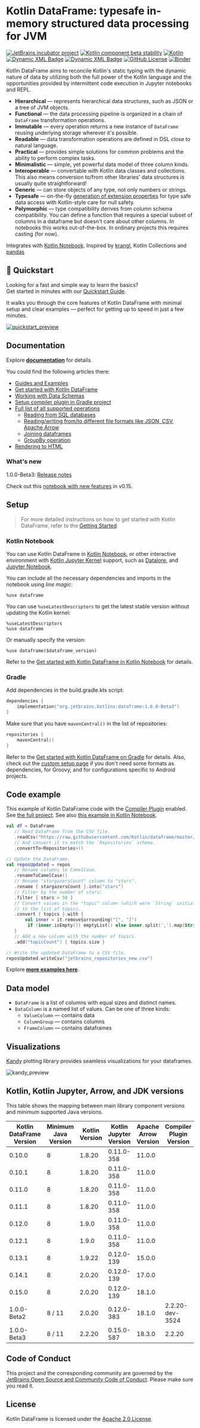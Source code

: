 # Kotlin DataFrame: typesafe in-memory structured data processing for JVM
[![JetBrains incubator project](https://jb.gg/badges/incubator.svg)](https://confluence.jetbrains.com/display/ALL/JetBrains+on+GitHub)
[![Kotlin component beta stability](https://img.shields.io/badge/project-beta-kotlin.svg?colorA=555555&colorB=DB3683&label=&logo=kotlin&logoColor=ffffff&logoWidth=10)](https://kotlinlang.org/docs/components-stability.html)
[![Kotlin](https://img.shields.io/badge/kotlin-2.0.20-blue.svg?logo=kotlin)](http://kotlinlang.org)
[![Dynamic XML Badge](https://img.shields.io/badge/dynamic/xml?url=https%3A%2F%2Frepo1.maven.org%2Fmaven2%2Forg%2Fjetbrains%2Fkotlinx%2Fdataframe%2Fmaven-metadata.xml&query=%2F%2Fversion%5Bnot%28contains%28text%28%29%2C%22dev%22%29%29%5D%5Blast%28%29%5D&label=Release%20version)](https://search.maven.org/artifact/org.jetbrains.kotlinx/dataframe)
[![Dynamic XML Badge](https://img.shields.io/badge/dynamic/xml?url=https%3A%2F%2Frepo1.maven.org%2Fmaven2%2Forg%2Fjetbrains%2Fkotlinx%2Fdataframe%2Fmaven-metadata.xml&query=%2F%2Fversion%5Bcontains%28text%28%29%2C%22dev%22%29%5D%5Blast%28%29%5D&label=Dev%20version&color=yellow
)](https://search.maven.org/artifact/org.jetbrains.kotlinx/dataframe)
[![GitHub License](https://img.shields.io/badge/license-Apache%20License%202.0-blue.svg?style=flat)](http://www.apache.org/licenses/LICENSE-2.0)
[![Binder](https://mybinder.org/badge_logo.svg)](https://mybinder.org/v2/gh/Kotlin/dataframe/HEAD)

Kotlin DataFrame aims to reconcile Kotlin's static typing with the dynamic nature of data by utilizing both the full power of the Kotlin language and the opportunities provided by intermittent code execution in Jupyter notebooks and REPL.   

* **Hierarchical** — represents hierarchical data structures, such as JSON or a tree of JVM objects.
* **Functional** — the data processing pipeline is organized in a chain of `DataFrame` transformation operations.
* **Immutable** — every operation returns a new instance of `DataFrame` reusing underlying storage wherever it's possible.
* **Readable** — data transformation operations are defined in DSL close to natural language.
* **Practical** — provides simple solutions for common problems and the ability to perform complex tasks.
* **Minimalistic** — simple, yet powerful data model of three column kinds.
* **Interoperable** — convertable with Kotlin data classes and collections. This also means conversion to/from other libraries' data structures is usually quite straightforward!
* **Generic** — can store objects of any type, not only numbers or strings.
* **Typesafe** — on-the-fly [generation of extension properties](https://kotlin.github.io/dataframe/extensionpropertiesapi.html) for type safe data access with Kotlin-style care for null safety.
* **Polymorphic** — type compatibility derives from column schema compatibility. You can define a function that requires a special subset of columns in a dataframe but doesn't care about other columns.
  In notebooks this works out-of-the-box. In ordinary projects this requires casting (for now).

Integrates with [Kotlin Notebook](https://kotlinlang.org/docs/kotlin-notebook-overview.html). 
Inspired by [krangl](https://github.com/holgerbrandl/krangl), Kotlin Collections and [pandas](https://pandas.pydata.org/)

## 🚀 Quickstart

Looking for a fast and simple way to learn the basics?  
Get started in minutes with our [Quickstart Guide](https://kotlin.github.io/dataframe/quickstart.html).

It walks you through the core features of Kotlin DataFrame with minimal setup and clear examples 
— perfect for getting up to speed in just a few minutes.

[![quickstart_preview](docs/StardustDocs/images/guides/quickstart_preview.png)](https://kotlin.github.io/dataframe/quickstart.html)

## Documentation

Explore [**documentation**](https://kotlin.github.io/dataframe) for details.

You could find the following articles there:

* [Guides and Examples](https://kotlin.github.io/dataframe/guides-and-examples.html)
* [Get started with Kotlin DataFrame](https://kotlin.github.io/dataframe/setup.html)
* [Working with Data Schemas](https://kotlin.github.io/dataframe/schemas.html)
* [Setup compiler plugin in Gradle project](https://kotlin.github.io/dataframe/compiler-plugin.html)
* [Full list of all supported operations](https://kotlin.github.io/dataframe/operations.html)
    * [Reading from SQL databases](https://kotlin.github.io/dataframe/readsqldatabases.html)
    * [Reading/writing from/to different file formats like JSON, CSV, Apache Arrow](https://kotlin.github.io/dataframe/read.html)
    * [Joining dataframes](https://kotlin.github.io/dataframe/join.html)
    * [GroupBy operation](https://kotlin.github.io/dataframe/groupby.html)
* [Rendering to HTML](https://kotlin.github.io/dataframe/tohtml.html#jupyter-notebooks)

### What's new

1.0.0-Beta3: [Release notes](https://github.com/Kotlin/dataframe/releases/tag/v1.0.0-Beta3)

Check out this [notebook with new features](examples/notebooks/feature_overviews/0.15/new_features.ipynb) in v0.15.

## Setup

> For more detailed instructions on how to get started with Kotlin DataFrame, refer to the
> [Getting Started](https://kotlin.github.io/dataframe/setup.html).

### Kotlin Notebook

You can use Kotlin DataFrame in [Kotlin Notebook](https://kotlinlang.org/docs/kotlin-notebook-overview.html),
or other interactive environment with [Kotlin Jupyter Kernel](https://github.com/Kotlin/kotlin-jupyter) support, 
such as [Datalore](https://datalore.jetbrains.com/),
and [Jupyter Notebook](https://jupyter.org/).

You can include all the necessary dependencies and imports in the notebook using *line magic*:

```
%use dataframe
```

You can use `%useLatestDescriptors`
to get the latest stable version without updating the Kotlin kernel:

```
%useLatestDescriptors
%use dataframe
```

Or manually specify the version:

```
%use dataframe($dataframe_version)
```

Refer to the 
[Get started with Kotlin DataFrame in Kotlin Notebook](https://kotlin.github.io/dataframe/gettingstartedkotlinnotebook.html)
for details.

### Gradle

Add dependencies in the build.gradle.kts script:

```kotlin
dependencies {
    implementation("org.jetbrains.kotlinx:dataframe:1.0.0-Beta3")
}
```

Make sure that you have `mavenCentral()` in the list of repositories:

```kotlin
repositories {
    mavenCentral()
}
```

Refer to the
[Get started with Kotlin DataFrame on Gradle](https://kotlin.github.io/dataframe/gettingstartedgradle.html)
for details.
Also, check out the [custom setup page](https://kotlin.github.io/dataframe/gettingstartedgradleadvanced.html) 
if you don't need some formats as dependencies,
for Groovy, and for configurations specific to Android projects.

## Code example

This example of Kotlin DataFrame code with
the [Compiler Plugin](https://kotlin.github.io/dataframe/compiler-plugin.html) enabled.
See [the full project](https://github.com/Kotlin/dataframe/tree/master/examples/kotlin-dataframe-plugin-example).
See also
[this example in Kotlin Notebook](https://github.com/Kotlin/dataframe/tree/master/examples/notebooks/readme_example.ipynb).

```kotlin
val df = DataFrame
   // Read DataFrame from the CSV file.
   .readCsv("https://raw.githubusercontent.com/Kotlin/dataframe/master/data/jetbrains_repositories.csv")
   // And convert it to match the `Repositories` schema.
   .convertTo<Repositories>()

// Update the DataFrame.
val reposUpdated = repos
   // Rename columns to CamelCase.
   .renameToCamelCase()
   // Rename "stargazersCount" column to "stars".
   .rename { stargazersCount }.into("stars")
   // Filter by the number of stars:
   .filter { stars > 50 }
   // Convert values in the "topic" column (which were `String` initially)
   // to the list of topics.
   .convert { topics }.with { 
       val inner = it.removeSurrounding("[", "]")
        if (inner.isEmpty()) emptyList() else inner.split(',').map(String::trim)
   }
   // Add a new column with the number of topics.
   .add("topicCount") { topics.size }

// Write the updated DataFrame to a CSV file.
reposUpdated.writeCsv("jetbrains_repositories_new.csv")
```

Explore [**more examples here**](https://kotlin.github.io/dataframe/guides-and-examples.html).

## Data model
* `DataFrame` is a list of columns with equal sizes and distinct names.
* `DataColumn` is a named list of values. Can be one of three kinds:
  * `ValueColumn` — contains data
  * `ColumnGroup` — contains columns
  * `FrameColumn` — contains dataframes

## Visualizations

[Kandy](https://kotlin.github.io/kandy/welcome.html) plotting library provides seamless visualizations 
for your dataframes.

![kandy_preview](docs/StardustDocs/images/guides/kandy_gallery_preview.png)

## Kotlin, Kotlin Jupyter, Arrow, and JDK versions

This table shows the mapping between main library component versions and minimum supported Java versions.

| Kotlin DataFrame Version | Minimum Java Version | Kotlin Version | Kotlin Jupyter Version | Apache Arrow Version | Compiler Plugin Version | Compatible Kandy version |
|--------------------------|----------------------|----------------|------------------------|----------------------|-------------------------|--------------------------|
| 0.10.0                   | 8                    | 1.8.20         | 0.11.0-358             | 11.0.0               |                         |                          |
| 0.10.1                   | 8                    | 1.8.20         | 0.11.0-358             | 11.0.0               |                         |                          |
| 0.11.0                   | 8                    | 1.8.20         | 0.11.0-358             | 11.0.0               |                         |                          |
| 0.11.1                   | 8                    | 1.8.20         | 0.11.0-358             | 11.0.0               |                         |                          |
| 0.12.0                   | 8                    | 1.9.0          | 0.11.0-358             | 11.0.0               |                         |                          |
| 0.12.1                   | 8                    | 1.9.0          | 0.11.0-358             | 11.0.0               |                         |                          |
| 0.13.1                   | 8                    | 1.9.22         | 0.12.0-139             | 15.0.0               |                         |                          |
| 0.14.1                   | 8                    | 2.0.20         | 0.12.0-139             | 17.0.0               |                         |                          |
| 0.15.0                   | 8                    | 2.0.20         | 0.12.0-139             | 18.1.0               |                         | 0.8.0                    |
| 1.0.0-Beta2              | 8 / 11               | 2.0.20         | 0.12.0-383             | 18.1.0               | 2.2.20-dev-3524         | 0.8.1-dev                |
| 1.0.0-Beta3              | 8 / 11               | 2.2.20         | 0.15.0-587             | 18.3.0               | 2.2.20                  | TODO                     |

## Code of Conduct

This project and the corresponding community are governed by the [JetBrains Open Source and Community Code of Conduct](https://confluence.jetbrains.com/display/ALL/JetBrains+Open+Source+and+Community+Code+of+Conduct). Please make sure you read it.

## License

Kotlin DataFrame is licensed under the [Apache 2.0 License](LICENSE).
